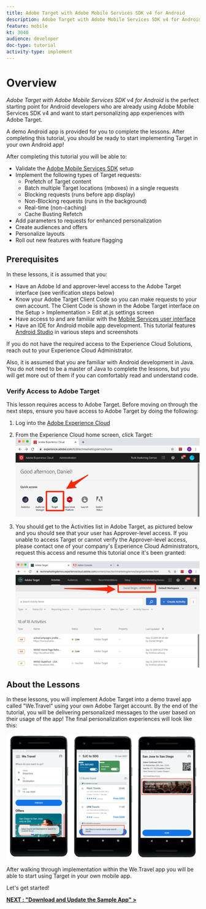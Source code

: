 ```yaml
---
title: Adobe Target with Adobe Mobile Services SDK v4 for Android
description: Adobe Target with Adobe Mobile Services SDK v4 for Android is the perfect starting point for Android developers who are already using Adobe Mobile Services SDK v4 and want to start personalizing app experiences with Adobe Target.
feature: mobile
kt: 3040
audience: developer
doc-type: tutorial
activity-type: implement
---
```


# Overview

_Adobe Target with Adobe Mobile Services SDK v4 for Android_ is the perfect starting point for Android developers who are already using Adobe Mobile Services SDK v4 and want to start personalizing app experiences with Adobe Target.

A demo Android app is provided for you to complete the lessons. After completing this tutorial, you should be ready to start implementing Target in your own Android app!

After completing this tutorial you will be able to:

* Validate the [Adobe Mobile Services SDK](https://docs.adobe.com/content/help/en/mobile-services/android/getting-started-android/requirements.html) setup
* Implement the following types of Target requests:
  * Prefetch of Target content
  * Batch multiple Target locations (mboxes) in a single requests
  * Blocking requests (runs before app display)
  * Non-Blocking requests (runs in the background)
  * Real-time (non-caching)
  * Cache Busting Refetch
* Add parameters to requests for enhanced personalization
* Create audiences and offers
* Personalize layouts
* Roll out new features with feature flagging

## Prerequisites

In these lessons, it is assumed that you:

* Have an Adobe Id and approver-level access to the Adobe Target interface (see verification steps below)
* Know your Adobe Target Client Code so you can make requests to your own account. The Client Code is shown in the Adobe Target interface on the   Setup > Implementation > Edit at.js settings screen
* Have access to and are familiar with the [Mobile Services user interface](https://mobilemarketing.adobe.com)
* Have an IDE for Android mobile app development. This tutorial features [Android Studio](https://developer.android.com/studio/install) in various steps and screenshots

If you do not have the required access to the Experience Cloud Solutions, reach out to your Experience Cloud Administrator.

Also, it is assumed that you are familiar with Android development in Java. You do not need to be a master of Java to complete the lessons, but you will get more out of them if you can comfortably read and understand code.

### Verify Access to Adobe Target

This lesson requires access to Adobe Target. Before moving on through the next steps, ensure you have access to Adobe Target by doing the following:

1. Log into the [Adobe Experience Cloud](https://experience.adobe.com/)
1. From the Experience Cloud home screen, click Target:
    ![Experience Cloud Home Screen](assets/aec_homeScreen_clickTarget.png)
1. You should get to the Activities list in Adobe Target, as pictured below and you should see that your user has Approver-level access. If you unable to access Target or cannot verify the Approver-level access, please contact one of your company's Experience Cloud Administrators, request this access and resume this tutorial once it's been granted:

    ![Adobe UI](assets/targetUI_approver.png)

## About the Lessons

In these lessons, you will implement Adobe Target into a demo travel app called "We.Travel" using your own Adobe Target account. By the end of the tutorial, you will be delivering personalized messages to the user based on their usage of the app! The final personalization experiences  will look like this:

![We.Travel app final](assets/overview_final_result.jpg)

After walking through implementation within the We.Travel app you will be able to start using Target in your own mobile app.

Let's get started!

**[NEXT : "Download and Update the Sample App" >](download-and-update-the-sample-app.md)**
